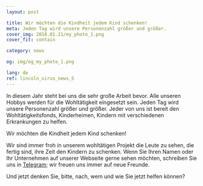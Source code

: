 ```yaml
---
layout: post

title: Wir möchten die Kindheit jedem Kind schenken!
meta: Jeden Tag wird unsere Personenzahl größer und größer.
cover_img: 2018.01.21/my_photo_1.png
cover_fit: contain

category: news

og: img/og_my_photo_1.png

lang: de
ref: lincoln_virus_news_5
---
```

 
In diesem Jahr steht bei uns die sehr große Arbeit bevor.
Alle unseren Hobbys werden für die Wohltätigkeit eingesetzt sein.
Jeden Tag wird unsere Personenzahl größer und größer.
Jeder von uns ist bereit den Wohltätigkeitsfonds, Kinderheimen, Kindern mit verschiedenen Erkrankungen zu helfen.

Wir möchten die Kindheit jedem Kind schenken!

Wir sind immer froh in unserem wohltätigen Projekt die Leute zu sehen, die fertig sind, ihre Zeit den Kindern zu schenken.
Wenn Sie Ihren Namen oder Ihr Unternehmen auf unserer Webseite gerne sehen möchten, schreiben Sie uns in <a href="https://t.me/chutkoy" target="_blank">Telegram</a>; wir freuen uns immer auf neue Freunde.

Und jetzt denken Sie, bitte, nach, wem und wie Sie jetzt helfen können?
